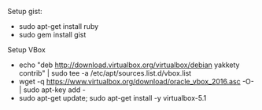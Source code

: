 Setup gist:

   - sudo apt-get install ruby
   - sudo gem install gist


Setup VBox
   - echo "deb http://download.virtualbox.org/virtualbox/debian yakkety contrib" | sudo tee -a /etc/apt/sources.list.d/vbox.list
   - wget -q https://www.virtualbox.org/download/oracle_vbox_2016.asc -O- | sudo apt-key add -
   - sudo apt-get update; sudo apt-get install -y virtualbox-5.1

